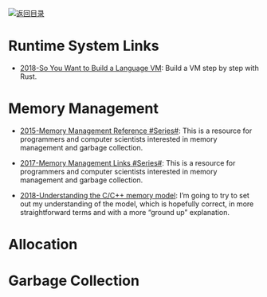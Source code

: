 [![返回目录](https://user-images.githubusercontent.com/5803001/38079637-ff0abcf0-3371-11e8-9b76-ad651620afc7.jpg)](https://github.com/wxyyxc1992/Awesome-Lists)

# Runtime System Links

- [2018-So You Want to Build a Language VM](https://blog.subnetzero.io/post/building-language-vm-part-00/): Build a VM step by step with Rust.

# Memory Management

- [2015-Memory Management Reference #Series#](http://www.memorymanagement.org/mmref/index.html): This is a resource for programmers and computer scientists interested in memory management and garbage collection.

- [2017-Memory Management Links #Series#](http://www.memorymanagement.org/index.html): This is a resource for programmers and computer scientists interested in memory management and garbage collection.

- [2018-Understanding the C/C++ memory model](https://parg.co/UiJ): I’m going to try to set out my understanding of the model, which is hopefully correct, in more straightforward terms and with a more “ground up” explanation.

# Allocation

# Garbage Collection
